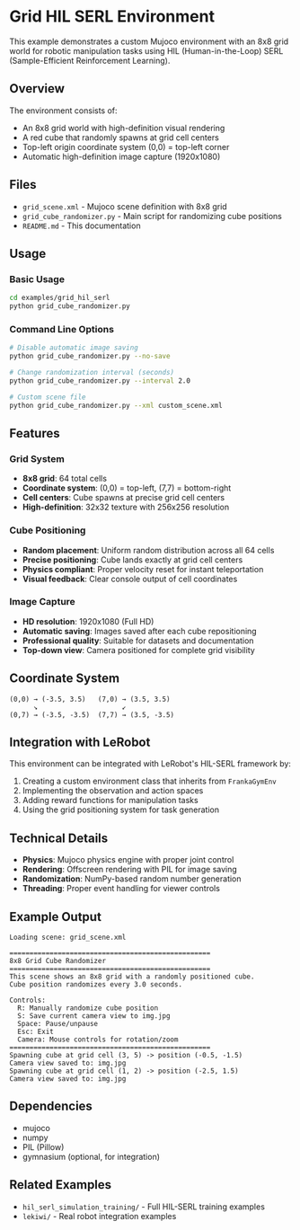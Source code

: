 # Grid HIL SERL Environment

This example demonstrates a custom Mujoco environment with an 8x8 grid world for robotic manipulation tasks using HIL (Human-in-the-Loop) SERL (Sample-Efficient Reinforcement Learning).

## Overview

The environment consists of:
- An 8x8 grid world with high-definition visual rendering
- A red cube that randomly spawns at grid cell centers
- Top-left origin coordinate system (0,0) = top-left corner
- Automatic high-definition image capture (1920x1080)

## Files

- `grid_scene.xml` - Mujoco scene definition with 8x8 grid
- `grid_cube_randomizer.py` - Main script for randomizing cube positions
- `README.md` - This documentation

## Usage

### Basic Usage
```bash
cd examples/grid_hil_serl
python grid_cube_randomizer.py
```

### Command Line Options
```bash
# Disable automatic image saving
python grid_cube_randomizer.py --no-save

# Change randomization interval (seconds)
python grid_cube_randomizer.py --interval 2.0

# Custom scene file
python grid_cube_randomizer.py --xml custom_scene.xml
```

## Features

### Grid System
- **8x8 grid**: 64 total cells
- **Coordinate system**: (0,0) = top-left, (7,7) = bottom-right
- **Cell centers**: Cube spawns at precise grid cell centers
- **High-definition**: 32x32 texture with 256x256 resolution

### Cube Positioning
- **Random placement**: Uniform random distribution across all 64 cells
- **Precise positioning**: Cube lands exactly at grid cell centers
- **Physics compliant**: Proper velocity reset for instant teleportation
- **Visual feedback**: Clear console output of cell coordinates

### Image Capture
- **HD resolution**: 1920x1080 (Full HD)
- **Automatic saving**: Images saved after each cube repositioning
- **Professional quality**: Suitable for datasets and documentation
- **Top-down view**: Camera positioned for complete grid visibility

## Coordinate System

```
(0,0) → (-3.5, 3.5)   (7,0) → (3.5, 3.5)
      ↘                     ↙
(0,7) → (-3.5, -3.5)  (7,7) → (3.5, -3.5)
```

## Integration with LeRobot

This environment can be integrated with LeRobot's HIL-SERL framework by:

1. Creating a custom environment class that inherits from `FrankaGymEnv`
2. Implementing the observation and action spaces
3. Adding reward functions for manipulation tasks
4. Using the grid positioning system for task generation

## Technical Details

- **Physics**: Mujoco physics engine with proper joint control
- **Rendering**: Offscreen rendering with PIL for image saving
- **Randomization**: NumPy-based random number generation
- **Threading**: Proper event handling for viewer controls

## Example Output

```
Loading scene: grid_scene.xml

==================================================
8x8 Grid Cube Randomizer
==================================================
This scene shows an 8x8 grid with a randomly positioned cube.
Cube position randomizes every 3.0 seconds.

Controls:
  R: Manually randomize cube position
  S: Save current camera view to img.jpg
  Space: Pause/unpause
  Esc: Exit
  Camera: Mouse controls for rotation/zoom
==================================================
Spawning cube at grid cell (3, 5) -> position (-0.5, -1.5)
Camera view saved to: img.jpg
Spawning cube at grid cell (1, 2) -> position (-2.5, 1.5)
Camera view saved to: img.jpg
```

## Dependencies

- mujoco
- numpy
- PIL (Pillow)
- gymnasium (optional, for integration)

## Related Examples

- `hil_serl_simulation_training/` - Full HIL-SERL training examples
- `lekiwi/` - Real robot integration examples

